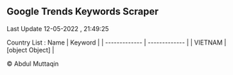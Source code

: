 

## Google Trends Keywords Scraper 
 
Last Update 12-05-2022 , 21:49:25

Country List :
 Name  | Keyword |
| ------------- | ------------- |
| VIETNAM | [object Object] |



© Abdul Muttaqin 

